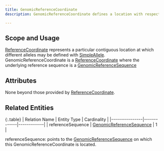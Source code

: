 ```yaml
---
title: GenomicReferenceCoordinate
description: GenomicReferenceCoordinate defines a location with respect to a <a href="../reference_sequence/genomic_reference_sequence.html">GenomicReferenceSequence</a>.  

---
```


Scope and Usage
---------------

[ReferenceCoordinate](reference_coordinate.html) represents a particular contiguous location at which different alleles may be defined with [SimpleAllele](simple_allele.html).  GenomicReferenceCoordinate is a [ReferenceCoordinate](reference_coordinate.html) where the underlying reference sequence is a [GenomicReferenceSequence](../reference_sequence/genomic_reference_sequence.html)

Attributes 
----------

None beyond those provided by [ReferenceCoordinate](reference_coordinate.html).

Related Entities
----------------

{:.table}
|  Relation Name | Entity Type | Cardinality |
|----------------|-------------|-------------|
| referenceSequence | [GenomicReferenceSequence](../reference_sequence/genomic_reference_sequence.html) | 1 |

referenceSequence: points to the [GenomicReferenceSequence](../reference_sequence/genomic_reference_sequence.html)  on which this GenomicReferenceCoordinate is located.
